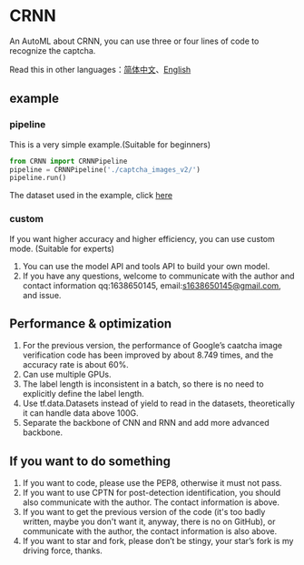 # CRNN

An AutoML about CRNN, you can use three or four lines of code to recognize the captcha.

Read this in other languages：[简体中文](https://github.com/sun1638650145/CRNN/blob/master/README.md)、[English](https://github.com/sun1638650145/CRNN/blob/master/README-en.md)

## example

### pipeline

This is a very simple example.(Suitable for beginners)

```python
from CRNN import CRNNPipeline
pipeline = CRNNPipeline('./captcha_images_v2/')
pipeline.run()
```

The dataset used in the example, click [here](https://github.com/AakashKumarNain/CaptchaCracker/raw/master/captcha_images_v2.zip)

### custom

If you want higher accuracy and higher efficiency, you can use custom mode. (Suitable for experts)

1. You can use the model API and tools API to build your own model.
2. If you have any questions, welcome to communicate with the author and contact information qq:1638650145, email:s1638650145@gmail.com, and issue.

## Performance & optimization

1. For the previous version, the performance of Google’s caatcha image verification code has been improved by about 8.749 times, and the accuracy rate is about 60%.
2. Can use multiple GPUs.
3. The label length is inconsistent in a batch, so there is no need to explicitly define the label length.
4. Use tf.data.Datasets instead of yield to read in the datasets, theoretically it can handle data above 100G.
5. Separate the backbone of CNN and RNN and add more advanced backbone.

## If you want to do something

1. If you want to code, please use the PEP8, otherwise it must not pass.
2. If you want to use CPTN for post-detection identification, you should also communicate with the author. The contact information is above.
3. If you want to get the previous version of the code (it's too badly written, maybe you don't want it, anyway, there is no on GitHub), or communicate with the author, the contact information is also above.
4. If you want to star and fork, please don’t be stingy, your star’s fork is my driving force, thanks.